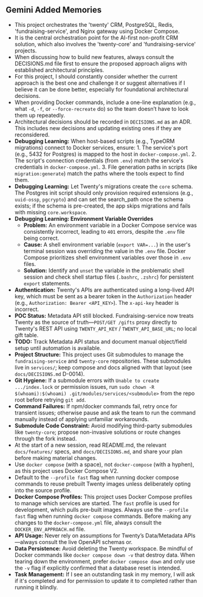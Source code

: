 ## Gemini Added Memories
- This project orchestrates the 'twenty' CRM, PostgreSQL, Redis, 'fundraising-service', and Nginx gateway using Docker Compose.
- It is the central orchestration point for the AI-first non-profit CRM solution, which also involves the 'twenty-core' and 'fundraising-service' projects.
- When discussing how to build new features, always consult the DECISIONS.md file first to ensure the proposed approach aligns with established architectural principles.
- For this project, I should constantly consider whether the current approach is the best one and challenge it or suggest alternatives if I believe it can be done better, especially for foundational architectural decisions.
- When providing Docker commands, include a one-line explanation (e.g., what `-d`, `-f`, or `--force-recreate` do) so the team doesn’t have to look them up repeatedly.
- Architectural decisions should be recorded in `DECISIONS.md` as an ADR. This includes new decisions and updating existing ones if they are reconsidered.
- **Debugging Learning:** When host-based scripts (e.g., TypeORM migrations) connect to Docker services, ensure: 1. The service's port (e.g., 5432 for Postgres) is mapped to the host in `docker-compose.yml`. 2. The script's connection credentials (from `.env`) match the service's credentials in `docker-compose.yml`. 3. File generation paths in scripts (like `migration:generate`) match the paths where the tools expect to find them.
- **Debugging Learning:** Let Twenty's migrations create the `core` schema. The Postgres init script should only provision required extensions (e.g., `uuid-ossp`, `pgcrypto`) and can set the search_path once the schema exists; if the schema is pre-created, the app skips migrations and fails with missing `core.workspace`.
- **Debugging Learning: Environment Variable Overrides**
  - **Problem:** An environment variable in a Docker Compose service was consistently incorrect, leading to `401` errors, despite the `.env` file being correct.
  - **Cause:** A shell environment variable (`export VAR=...`) in the user's terminal session was overriding the value in the `.env` file. Docker Compose prioritizes shell environment variables over those in `.env` files.
  - **Solution:** Identify and `unset` the variable in the problematic shell session and check shell startup files (`.bashrc`, `.zshrc`) for persistent `export` statements.
- **Authentication:** Twenty's APIs are authenticated using a long-lived API key, which must be sent as a bearer token in the `Authorization` header (e.g., `Authorization: Bearer <API_KEY>`). The `x-api-key` header is incorrect.
- **POC Status:** Metadata API still blocked. Fundraising-service now treats Twenty as the source of truth—`POST/GET /gifts` proxy directly to Twenty's REST API using `TWENTY_API_KEY` / `TWENTY_API_BASE_URL`; no local gift table.
- **TODO:** Track Metadata API status and document manual object/field setup until automation is available.
- **Project Structure:** This project uses Git submodules to manage the `fundraising-service` and `twenty-core` repositories. These submodules live in `services/`; keep compose and docs aligned with that layout (see `docs/DECISIONS.md` D-0014).
- **Git Hygiene:** If a submodule errors with `Unable to create .../index.lock` or permission issues, run `sudo chown -R $(whoami):$(whoami) .git/modules/services/<submodule>` from the repo root before retrying `git add`.
- **Command Failures:** If npm/docker commands fail, retry once for transient issues; otherwise pause and ask the team to run the command manually instead of applying unfamiliar workarounds.
- **Submodule Code Constraint:** Avoid modifying third-party submodules like `twenty-core`; propose non-invasive solutions or route changes through the fork instead.
- At the start of a new session, read README.md, the relevant `docs/features/` specs, and `docs/DECISIONS.md`, and share your plan before making material changes.
- Use `docker compose` (with a space), not `docker-compose` (with a hyphen), as this project uses Docker Compose V2.
- Default to the `--profile fast` flag when running docker compose commands to reuse prebuilt Twenty images unless deliberately opting into the source profile.
- **Docker Compose Profiles:** This project uses Docker Compose profiles to manage which services are started. The `fast` profile is used for development, which pulls pre-built images. Always use the `--profile fast` flag when running `docker compose` commands. Before making any changes to the `docker-compose.yml` file, always consult the `DOCKER_ENV_APPROACH.md` file.
- **API Usage:** Never rely on assumptions for Twenty’s Data/Metadata APIs—always consult the live OpenAPI schemas or.
- **Data Persistence:** Avoid deleting the Twenty workspace. Be mindful of Docker commands like `docker compose down -v` that destroy data. When tearing down the environment, prefer `docker compose down` and only use the `-v` flag if explicitly confirmed that a database reset is intended.
- **Task Management:** If I see an outstanding task in my memory, I will ask if it's completed and for permission to update it to completed rather than running it blindly.
